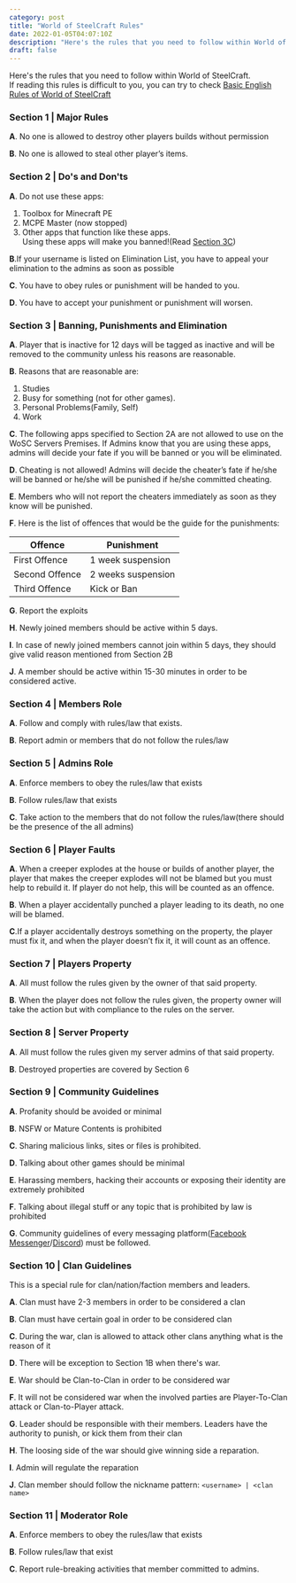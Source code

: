 ```yaml
---
category: post
title: "World of SteelCraft Rules"
date: 2022-01-05T04:07:10Z
description: "Here's the rules that you need to follow within World of SteelCraft."
draft: false
---
```

Here's the rules that you need to follow within World of SteelCraft.  
If reading this rules is difficult to you, you can try to check [Basic English Rules of World of SteelCraft](/rules/en/basic)
<div class="padding border" id="section-1" >

### Section 1 | Major Rules
**A**. No one is allowed to destroy other players builds without permission  

**B**. No one is allowed to steal other player’s items. 
</div>
<div class="padding border" id="section-2" >

### Section 2 | Do's and Don'ts
**A**. Do not use these apps:
1. Toolbox for Minecraft PE
2. MCPE Master (now stopped)
3. Other apps that function like these apps.  
Using these apps will make you banned!(Read [Section 3C](#section-3))

**B**.If your username is listed on Elimination List, you have to appeal your elimination to the admins as soon as possible  

**C**. You have to obey rules or punishment will be handed to you.  

**D**. You have to accept your punishment or punishment will worsen.  
</div>
<div class="padding border" id="section-3" >

### Section 3 | Banning, Punishments and Elimination

**A**. Player that is inactive for 12 days will be tagged as inactive and will be removed to the community unless his reasons are reasonable.  

**B**. Reasons that are reasonable are:  
1. Studies
2. Busy for something (not for other games). 
3. Personal Problems(Family, Self)
4. Work  

**C**. The following apps specified to Section 2A are not allowed to use on the WoSC Servers Premises. If  Admins know that you are using these apps, admins will decide your fate if you will be banned or you will be eliminated.

**D**. Cheating is not allowed! Admins will decide the cheater’s fate if he/she will be banned or  he/she will be punished if he/she committed cheating.  

**E**. Members who will not report the cheaters immediately as soon as they know will be punished.  

**F**. Here is the list of offences that would be the guide for the punishments:

|     Offence     |     Punishment     |
|-----------------|--------------------|
|  First Offence  | 1 week suspension  |
|  Second Offence | 2 weeks suspension |
|  Third Offence  | Kick or Ban        |

**G**. Report the exploits

**H**. Newly joined members should be active within 5 days.  

**I**. In case of newly joined members cannot join within 5 days, they should give valid reason mentioned from Section 2B  

**J**.  A member should be active within 15-30 minutes in order to be considered active.  
</div>
<div class="padding border" id="section-4" >

### Section 4 | Members Role
**A**. Follow and comply with rules/law that exists.  

**B**. Report admin or members that do not follow the rules/law
</div>
<div class="padding border" id="section-5" >

### Section 5 | Admins Role
**A**. Enforce members to obey the rules/law that exists  

**B**. Follow rules/law that exists  

**C**. Take action to the members that do not follow the rules/law(there should be the presence of the all admins)
</div>
<div class="padding border" id="section-6" >

### Section 6 | Player Faults
**A**. When a creeper explodes at the house or builds of another player, the player that makes the creeper explodes will not be blamed but you must help to rebuild it. If player do not help, this will be counted as an offence. 

**B**. When a player accidentally punched a  player leading to its death, no one will be blamed.

**C**.If a player accidentally destroys something on the property, the player must fix it, and when the player doesn’t fix it, it will count as an offence.
</div>
<div class="padding border" id="section-7" >

### Section 7 | Players Property
**A**. All must follow the rules given by the owner of that said property.

**B**. When the player does not follow the rules given, the property owner will take the action but with compliance to the rules on the server.
</div>
<div class="padding border" id="section-8" >

### Section 8 | Server Property  
**A**. All must follow the rules given my server admins of that said property.

**B**. Destroyed properties are covered by Section 6
</div>
<div class="padding border" id="section-9" >

### Section 9 | Community Guidelines

**A**. Profanity should be avoided or minimal

**B**. NSFW or Mature Contents is prohibited

**C**. Sharing malicious links, sites or files is prohibited.

**D**. Talking about other games should be minimal

**E**. Harassing members, hacking their accounts or exposing their identity are extremely prohibited

**F**. Talking about illegal stuff or any topic that is prohibited by law is prohibited

**G**. Community guidelines of every messaging platform([Facebook Messenger](https://www.facebook.com/communitystandards/introduction)/[Discord](https://discord.com/guidelines)) must be followed.
</div>
<div class="padding border" id="section-10">

### Section 10 | Clan Guidelines
This is a special rule for clan/nation/faction members and leaders.

**A**. Clan must have 2-3 members in order to be considered a clan

**B**. Clan must have certain goal in order to be considered clan

**C**. During the war, clan is allowed to attack other clans anything what is the reason of it

**D**. There will be exception to Section 1B when there's war.

**E**. War should be Clan-to-Clan in order to be considered war

**F**. It will not be considered war when the involved parties are Player-To-Clan attack or Clan-to-Player attack.

**G**. Leader should be responsible with their members. Leaders have the authority to punish, or kick them from their clan

**H**. The loosing side of the war should give winning side a reparation.

**I**. Admin will regulate the reparation

**J**. Clan member should follow the nickname pattern: ``<username> | <clan name>``
</div>
<div class="padding border" id="section-11">

### Section 11 | Moderator Role

**A**. Enforce members to obey the rules/law that exists

**B**. Follow rules/law that exist

**C**. Report rule-breaking activities that member committed to admins.
</div>
